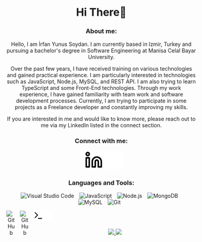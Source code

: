 <div align = "center">

# Hi There👋
 
### About me:

Hello, I am İrfan Yunus Soydan. I am currently based in Izmir, Turkey and pursuing a bachelor's degree in Software Engineering at Manisa Celal Bayar University.

Over the past few years, I have received training on various technologies and gained practical experience. I am particularly interested in technologies such as JavaScript, Node.js, MySQL, and REST API. I am also trying to learn TypeScript and some Front-End technologies. Through my work experience, I have gained familiarity with team work and software development processes. Currently, I am trying to participate in some projects as a Freelance developer and constantly improving my skills.

If you are interested in me and would like to know more, please reach out to me via my LinkedIn listed in the connect section.
 
### Connect with me:

&nbsp;&nbsp;
[![website](./img/linkedin-light.svg)](https://linkedin.com/in/irfanyunussoydan#gh-light-mode-only)
[![website](./img/linkedin-dark.svg)](https://linkedin.com/in/irfanyunussoydan#gh-dark-mode-only)



### Languages and Tools:


<img alt="Visual Studio Code" width="26px" src="https://cdn.jsdelivr.net/gh/devicons/devicon/icons/vscode/vscode-original.svg" style="padding-right:10px;" />
<img alt="JavaScript" width="26px" src="https://cdn.jsdelivr.net/gh/devicons/devicon/icons/javascript/javascript-original.svg" style="padding-right:10px;" />
<img alt="Node.js" width="26px" src="https://cdn.jsdelivr.net/gh/devicons/devicon/icons/nodejs/nodejs-original.svg" style="padding-right:10px;" />
<img alt="MongoDB" width="26px" src="https://cdn.jsdelivr.net/gh/devicons/devicon/icons/mongodb/mongodb-original.svg" style="padding-right:10px;" />
<img alt="MySQL" width="26px" src="https://cdn.jsdelivr.net/gh/devicons/devicon/icons/mysql/mysql-original.svg" style="padding-right:10px;" />
<img alt="Git" width="26px" src="https://cdn.jsdelivr.net/gh/devicons/devicon/icons/git/git-original.svg" style="padding-right:10px;" /> 

[<img align="left" alt="GitHub" width="26px" src="https://user-images.githubusercontent.com/3369400/139447912-e0f43f33-6d9f-45f8-be46-2df5bbc91289.png" style="padding-right:10px;" />](https://www.youtube.com/playlist?list=PLkwxH9e_vrAJ0WbEsFA9W3I1W-g_BTsbt#gh-dark-mode-only)
[<img align="left" alt="GitHub" width="26px" src="https://user-images.githubusercontent.com/3369400/139448065-39a229ba-4b06-434b-bc67-616e2ed80c8f.png" style="padding-right:10px;" />](https://www.youtube.com/playlist?list=PLkwxH9e_vrAJ0WbEsFA9W3I1W-g_BTsbt#gh-light-mode-only)
 
[<img align="left" alt="Terminal" width="26px" src="./img/terminal-light.svg" />](https://www.youtube.com/playlist?list=PLkwxH9e_vrAJ0WbEsFA9W3I1W-g_BTsbt#gh-light-mode-only)
[<img align="left" alt="Terminal" width="26px" src="./img/terminal-dark.svg" />](https://www.youtube.com/playlist?list=PLkwxH9e_vrAJ0WbEsFA9W3I1W-g_BTsbt#gh-dark-mode-only)

<br />
<br />

<p align="center">
<a href="https://github.com/irfanysoydan">
  <img height="200em" src="https://github-readme-stats.vercel.app/api?username=irfanysoydan&theme=dark"/>
  <img height="200em" src="https://github-readme-stats.vercel.app/api/top-langs/?username=irfanysoydan&theme=dark"/>
</a>
</p>

</div>
